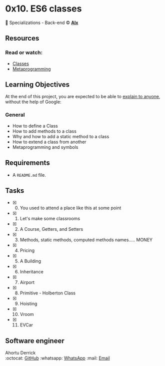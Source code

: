 # 0x10. ES6 classes
:open_file_folder: Specializations - Back-end
:copyright: **[Alx](https://www.alxafrica.com/)**  

## Resources
### Read or watch:
* [Classes](https://developer.mozilla.org/en-US/docs/Web/JavaScript/Reference/Classes)
* [Metaprogramming](https://www.keithcirkel.co.uk/metaprogramming-in-es6-symbols/#symbolspecies)

## Learning Objectives
At the end of this project, you are expected to be able to [explain to anyone](https://fs.blog/feynman-learning-technique/), without the help of Google:
### General
* How to define a Class
* How to add methods to a class
* Why and how to add a static method to a class
* How to extend a class from another
* Metaprogramming and symbols

## Requirements
* A ```README.md``` file.

## Tasks
* [x] 0. You used to attend a place like this at some point
* [x] 1. Let's make some classrooms
* [x] 2. A Course, Getters, and Setters
* [x] 3. Methods, static methods, computed methods names..... MONEY
* [x] 4. Pricing
* [x] 5. A Building
* [x] 6. Inheritance
* [x] 7. Airport
* [x] 8. Primitive - Holberton Class
* [x] 9. Hoisting
* [x] 10. Vroom
* [x] 11. EVCar

## Software engineer
Ahortu Derrick  
:octocat: [GitHub](https://github.com/Ahortu901/)
:whatsapp: [WhatsApp](https://wa.me/+233558039093)
:mail: [Email](mailto:ahortuderrick0@gmail.com)
